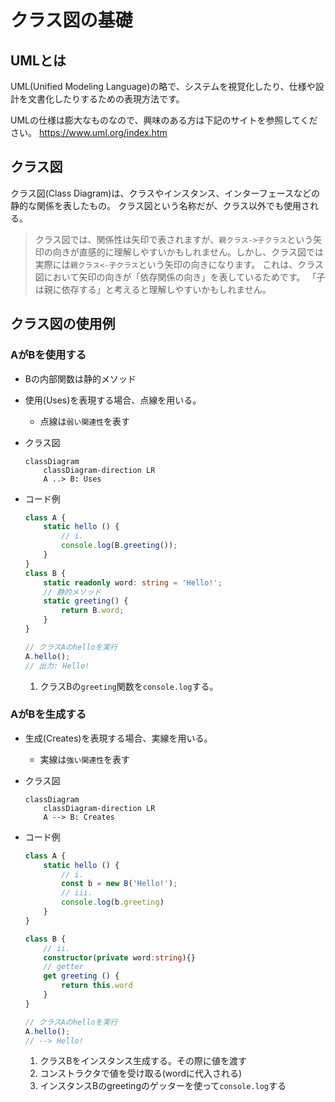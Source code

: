 # クラス図の基礎

## UMLとは

UML(Unified Modeling Language)の略で、システムを視覚化したり、仕様や設計を文書化したりするための表現方法です。

UMLの仕様は膨大なものなので、興味のある方は下記のサイトを参照してください。
<https://www.uml.org/index.htm>
## クラス図

クラス図(Class Diagram)は、クラスやインスタンス、インターフェースなどの静的な関係を表したもの。
クラス図という名称だが、クラス以外でも使用される。

> クラス図では、関係性は矢印で表されますが、`親クラス->子クラス`という矢印の向きが直感的に理解しやすいかもしれません。しかし、クラス図では実際には`親クラス<-子クラス`という矢印の向きになります。
> これは、クラス図において矢印の向きが「依存関係の向き」を表しているためです。
> 「子は親に依存する」と考えると理解しやすいかもしれません。

## クラス図の使用例

### AがBを使用する

+ Bの内部関数は静的メソッド
+ 使用(Uses)を表現する場合、点線を用いる。
    + 点線は`弱い関連性`を表す
+ クラス図
    ```mermaid
    classDiagram
        classDiagram-direction LR
        A ..> B: Uses
    ```

+ コード例
    ```ts
    class A {
        static hello () {
            // i.
            console.log(B.greeting());
        }
    }
    class B {
        static readonly word: string = 'Hello!';
        // 静的メソッド
        static greeting() {
            return B.word;
        }
    }

    // クラスAのhelloを実行
    A.hello();
    // 出力: Hello!
    ```
    1. クラスBの`greeting`関数を`console.log`する。

### AがBを生成する

+ 生成(Creates)を表現する場合、実線を用いる。
    + 実線は`強い関連性`を表す
+ クラス図
    ```mermaid
    classDiagram
        classDiagram-direction LR
        A --> B: Creates
    ```
+ コード例
    ```ts
    class A {
        static hello () {
            // i.
            const b = new B('Hello!');
            // iii.
            console.log(b.greeting)
        }
    }

    class B {
        // ii.
        constructor(private word:string){}
        // getter
        get greeting () {
            return this.word
        }
    }

    // クラスAのhelloを実行
    A.hello();
    // --> Hello!
    ```

    1. クラスBをインスタンス生成する。その際に値を渡す
    2. コンストラクタで値を受け取る(wordに代入される)
    3. インスタンスBのgreetingのゲッターを使って`console.log`する

